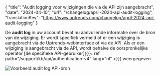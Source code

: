 {
  "title": "Audit logging voor wijzigingen die via de API zijn aangebracht",
  "date": "2024-04-10",
  "url": "/changelog/april-2024-api-audit-logging",
  "translationKey": "https://www.uptrends.com/changelog/april-2024-api-audit-logging"
}

De **audit log** in uw account bevat nu aanvullende informatie over de bron van de wijziging. Er wordt specifiek vermeld of er een wijziging is aangebracht via de Uptrends-webinterface of via de API. Als er een wijziging is aangebracht via de API, wordt behalve de oorspronkelijke operator [de specifieke API-gebruiker]({{< ref path="/support/kb/api/authentication-v4" lang="nl" >}}) weergegeven.

![Voorbeeld audit log API-bron](/img/content/scr-auditlog-api-source.min.png)
